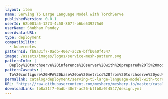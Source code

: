 ```yaml
---
layout: item
name: Serving T5 Large Language Model with TorchServe
publishedVersion: 0.0.1
userId: 62b081a5-1273-4c58-807f-b6be539275d0
userName: Shubham Pandey
userAvatarURL:
type: deployment
compatibility:
  - kubernetes
patternId: fb8a31f7-0adb-40e7-ac26-bffb0a0f4547
image: /assets/images/logos/service-mesh-pattern.svg
patternInfo: |
  Deploy%20torchserve%20inference%20server%20with%20prepared%20T5%20model%20and%20Client%20Application.%0A%0AManifests%20were%20tested%20against%20GKE%20Autopilot%20Kubernetes%20cluster.
patternCaveats: |
  To%20configure%20HPA%20base%20on%20metrics%20from%20torchserve%20you%20need%20to%3A%0A%0AEnable%20Google%20Manager%20Prometheus%20or%20install%20OSS%20Prometheus.%0AInstall%20Custom%20Metrics%20Adapter.%0AApply%20pod-monitoring.yaml%20and%20hpa.yaml
permalink: catalog/deployment/serving-t5-large-language-model-with-torchserve-fb8a31f7-0adb-40e7-ac26-bffb0a0f4547.html
URL: "https://raw.githubusercontent.com/meshery/meshery.io/master/catalog/fb8a31f7-0adb-40e7-ac26-bffb0a0f4547/0.0.1/design.yml"
downloadLink: fb8a31f7-0adb-40e7-ac26-bffb0a0f4547/design.yml
---
```

